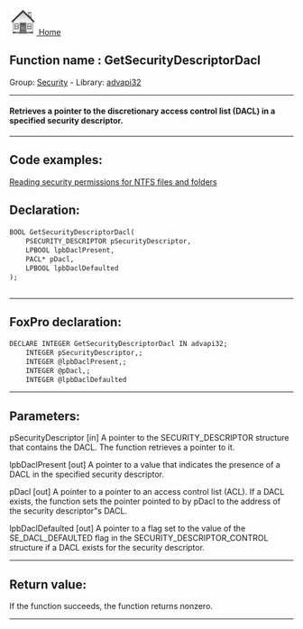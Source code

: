 [<img src="../../images/home.png"> Home ](https://github.com/VFPX/Win32API)  

## Function name : GetSecurityDescriptorDacl
Group: [Security](../../functions_group.md#Security)  -  Library: [advapi32](../../../libraries.md#advapi32)  
***  


#### Retrieves a pointer to the discretionary access control list (DACL) in a specified security descriptor.
***  


## Code examples:
[Reading security permissions for NTFS files and folders](../../samples/sample_516.md)  

## Declaration:
```foxpro  
BOOL GetSecurityDescriptorDacl(
	PSECURITY_DESCRIPTOR pSecurityDescriptor,
	LPBOOL lpbDaclPresent,
	PACL* pDacl,
	LPBOOL lpbDaclDefaulted
);
  
```  
***  


## FoxPro declaration:
```foxpro  
DECLARE INTEGER GetSecurityDescriptorDacl IN advapi32;
	INTEGER pSecurityDescriptor,;
	INTEGER @lpbDaclPresent,;
	INTEGER @pDacl,;
	INTEGER @lpbDaclDefaulted  
```  
***  


## Parameters:
pSecurityDescriptor 
[in] A pointer to the SECURITY_DESCRIPTOR structure that contains the DACL. The function retrieves a pointer to it. 

lpbDaclPresent 
[out] A pointer to a value that indicates the presence of a DACL in the specified security descriptor.

pDacl 
[out] A pointer to a pointer to an access control list (ACL). If a DACL exists, the function sets the pointer pointed to by pDacl to the address of the security descriptor"s DACL.

lpbDaclDefaulted 
[out] A pointer to a flag set to the value of the SE_DACL_DEFAULTED flag in the SECURITY_DESCRIPTOR_CONTROL structure if a DACL exists for the security descriptor.
  
***  


## Return value:
If the function succeeds, the function returns nonzero.  
***  

